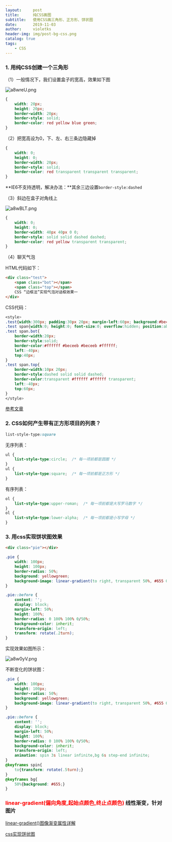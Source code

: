 ```yaml
---
layout:     post
title:      纯CSS画图
subtitle:   使用CSS画三角形、正方形、饼状图
date:       2019-11-03
author:     violetks
header-img: img/post-bg-css.png
catalog: true
tags:
    - CSS
---
```


### 1. 用纯CSS创建一个三角形

（1）一般情况下，我们设置盒子的宽高，效果如下图

![a8wreU.png](https://s1.ax1x.com/2020/08/01/a8wreU.png)
<!-- ![a8wreU.png](/instructPic/a8wreU.png) -->

```css
{
    width: 20px;
    height: 20px;
    border-width: 20px;
    border-style: solid;
    border-color: red yellow blue green;
}
```

（2）把宽高设为0，下、左、右三条边隐藏掉

```css
{ 
    width: 0;
    height: 0;
    border-width: 20px;
    border-style: solid;
    border-color: red transparent transparent transparent;
}
 ```
 
**IE6不支持透明，解决办法：**其余三边设置`border-style:dashed`
 
（3）斜边在盒子对角线上
 
![a8wBLT.png](https://s1.ax1x.com/2020/08/01/a8wBLT.png)
<!-- ![a8wBLT.png](/instructPic/a8wBLT.png) -->
 
```css
{ 
    width: 0;
    height: 0;
    border-width: 40px 40px 0 0;
    border-style: solid solid dashed dashed;
    border-color: red yellow transparent transparent;
}
```
 
（4）聊天气泡
 
HTML代码如下：
```html
<div class="test">
    <span class="bot"></span>
    <span class="top"></span>
    CSS “边框法”实现气泡对话框效果一
</div>
```
 
CSS代码：
```css
<style>
.test{width:300px; padding:30px 20px; margin-left:60px; background:#beceeb; position:relative;}
.test span{width:0; height:0; font-size:0; overflow:hidden; position:absolute;}
.test span.bot{
    border-width:20px; 
    border-style:solid; 
    border-color:#ffffff #beceeb #beceeb #ffffff; 
    left:-40px; 
    top:40px;
}
.test span.top{
    border-width:10px 20px; 
    border-style:dashed solid solid dashed; 
    border-color:transparent #ffffff #ffffff transparent; 
    left:-40px; 
    top:60px;
}
</style>
```
 
[参考文章](http://www.zhangxinxu.com/wordpress/?p=651)
 
### 2. CSS如何产生带有正方形项目的列表？

```css
list-style-type:square
```

无序列表：
```css
ul {
    list-style-type:circle;  /* 每一项前都是圆圈 */
}
ul {
    list-style-type:square;  /* 每一项前都是正方形 */
}
```

有序列表：
```css
ol {
    list-style-type:upper-roman;  /* 每一项前都是大写罗马数字 */
}
ol {
    list-style-type:lower-alpha;  /* 每一项前都是小写字母 */
}
```

### 3. 用css实现饼状图效果

```html
<div class="pie"></div>
```
```css
.pie {
    width: 100px;
    height: 100px;
    border-radius: 50%;
    background: yellowgreen;
    background-image: linear-gradient(to right, transparent 50%, #655 0);
}

.pie::before {
    content: '';
    display: block;
    margin-left: 50%;
    height: 100%;
    border-radius: 0 100% 100% 0/50%;
    background-color: inherit;
    transform-origin: left;
    transform: rotate(.2turn);
}
```

实现效果如图所示：

![a8w0yV.png](https://s1.ax1x.com/2020/08/01/a8w0yV.png)
<!-- ![a8w0yV.png](/instructPic/a8w0yV.png) -->

不断变化的饼状图：

```css
.pie {
    width: 100px;
    height: 100px;
    border-radius: 50%;
    background: yellowgreen;
    background-image: linear-gradient(to right, transparent 50%, #655 0);
}

.pie::before {
    content: '';
    display: block;
    margin-left: 50%;
    height: 100%;
    border-radius: 0 100% 100% 0/50%;
    background-color: inherit;
    transform-origin: left;
    animation: spin 3s linear infinite,bg 6s step-end infinite;
}
@keyframes spin{
    to{transform: rotate(.5turn);}
}
@keyframes bg{
    50%{background: #655;}
}
```

### <font color="red">linear-gradient(偏向角度,起始点颜色,终止点颜色)</font> 线性渐变，针对图片

[linear-gradient()图像渐变属性详解](https://blog.csdn.net/qq_18661257/article/details/50640633)

[css实现饼状图](https://blog.csdn.net/zhongguohaoshaonian/article/details/77896872)
